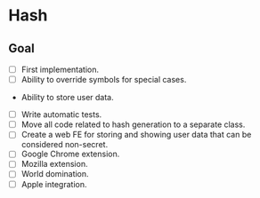 # Hash

## Goal

- [ ] First implementation.
- [ ] Ability to override symbols for special cases.
- Ability to store user data.
- [ ] Write automatic tests.
- [ ] Move all code related to hash generation to a separate class.
- [ ] Create a web FE for storing and showing user data that can be considered non-secret.
- [ ] Google Chrome extension.
- [ ] Mozilla extension.
- [ ] World domination.
- [ ] Apple integration.
